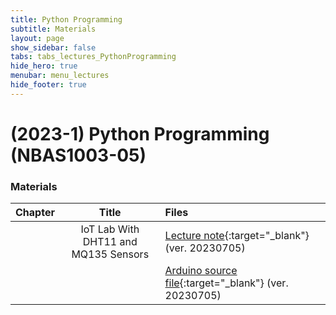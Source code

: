 ```yaml
---
title: Python Programming
subtitle: Materials
layout: page
show_sidebar: false
tabs: tabs_lectures_PythonProgramming
hide_hero: true
menubar: menu_lectures
hide_footer: true
---
```


# (2023-1) Python Programming (NBAS1003-05)

### Materials

<!-- Please check out the [Hanbat National University LMS](https://cyber.hanbat.ac.kr){:target="_blank"} -->

| Chapter | Title | Files |
|:---|:---:|:---|
| | IoT Lab With DHT11 and MQ135 Sensors | [Lecture note](https://drive.google.com/file/d/1I-GsUstBj72D9LNXqW0A0L9E6RWeZYcS/view?usp=sharing){:target="_blank"} (ver. 20230705) |
| | | [Arduino source file](https://drive.google.com/file/d/1mgu_bFau8ybZWcjNWaFInMG7rTbfw1_E/view?usp=sharing){:target="_blank"} (ver. 20230705) |